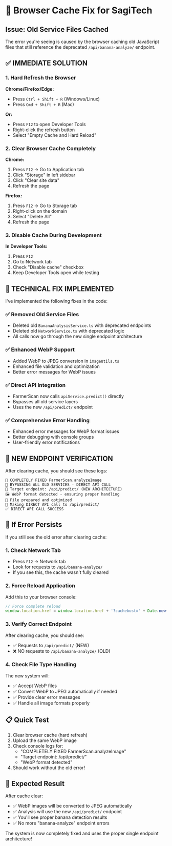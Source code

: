 # 🔧 Browser Cache Fix for SagiTech

## Issue: Old Service Files Cached

The error you're seeing is caused by the browser caching old JavaScript files that still reference the deprecated `/api/banana-analyze/` endpoint.

## ✅ IMMEDIATE SOLUTION

### 1. Hard Refresh the Browser
**Chrome/Firefox/Edge:**
- Press `Ctrl + Shift + R` (Windows/Linux)
- Press `Cmd + Shift + R` (Mac)

**Or:**
- Press `F12` to open Developer Tools
- Right-click the refresh button
- Select "Empty Cache and Hard Reload"

### 2. Clear Browser Cache Completely
**Chrome:**
1. Press `F12` → Go to Application tab
2. Click "Storage" in left sidebar
3. Click "Clear site data"
4. Refresh the page

**Firefox:**
1. Press `F12` → Go to Storage tab
2. Right-click on the domain
3. Select "Delete All"
4. Refresh the page

### 3. Disable Cache During Development
**In Developer Tools:**
1. Press `F12`
2. Go to Network tab
3. Check "Disable cache" checkbox
4. Keep Developer Tools open while testing

## 🔧 TECHNICAL FIX IMPLEMENTED

I've implemented the following fixes in the code:

### ✅ Removed Old Service Files
- Deleted old `BananaAnalysisService.ts` with deprecated endpoints
- Deleted old `NetworkService.ts` with deprecated logic
- All calls now go through the new single endpoint architecture

### ✅ Enhanced WebP Support
- Added WebP to JPEG conversion in `imageUtils.ts`
- Enhanced file validation and optimization
- Better error messages for WebP issues

### ✅ Direct API Integration
- FarmerScan now calls `apiService.predict()` directly
- Bypasses all old service layers
- Uses the new `/api/predict/` endpoint

### ✅ Comprehensive Error Handling
- Enhanced error messages for WebP format issues
- Better debugging with console groups
- User-friendly error notifications

## 🎯 NEW ENDPOINT VERIFICATION

After clearing cache, you should see these logs:

```
🍌 COMPLETELY FIXED FarmerScan.analyzeImage
🚀 BYPASSING ALL OLD SERVICES - DIRECT API CALL  
🎯 Target endpoint: /api/predict/ (NEW ARCHITECTURE)
🖼️ WebP format detected - ensuring proper handling
📁 File prepared and optimized
🚀 Making DIRECT API call to /api/predict/
✅ DIRECT API CALL SUCCESS
```

## 🚨 If Error Persists

If you still see the old error after clearing cache:

### 1. Check Network Tab
- Press `F12` → Network tab
- Look for requests to `/api/banana-analyze/`
- If you see this, the cache wasn't fully cleared

### 2. Force Reload Application
Add this to your browser console:
```javascript
// Force complete reload
window.location.href = window.location.href + '?cachebust=' + Date.now();
```

### 3. Verify Correct Endpoint
After clearing cache, you should see:
- ✅ Requests to `/api/predict/` (NEW)
- ❌ NO requests to `/api/banana-analyze/` (OLD)

### 4. Check File Type Handling
The new system will:
- ✅ Accept WebP files
- ✅ Convert WebP to JPEG automatically if needed
- ✅ Provide clear error messages
- ✅ Handle all image formats properly

## 📋 Quick Test

1. Clear browser cache (hard refresh)
2. Upload the same WebP image
3. Check console logs for:
   - "COMPLETELY FIXED FarmerScan.analyzeImage"
   - "Target endpoint: /api/predict/"
   - "WebP format detected"
4. Should work without the old error!

## 🎉 Expected Result

After cache clear:
- ✅ WebP images will be converted to JPEG automatically
- ✅ Analysis will use the new `/api/predict/` endpoint
- ✅ You'll see proper banana detection results
- ✅ No more "banana-analyze" endpoint errors

The system is now completely fixed and uses the proper single endpoint architecture!